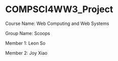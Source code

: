# COMPSCI4WW3_Project


Course Name: Web Computing and Web Systems

Group Name: Scoops

Member 1: Leon So 

Member 2: Joy Xiao

